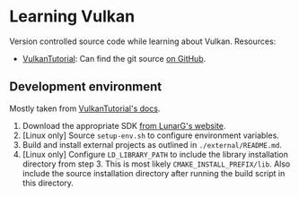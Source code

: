 # Learning Vulkan
Version controlled source code while learning about Vulkan.
Resources:
- [VulkanTutorial](https://vulkan-tutorial.com):
  Can find the git source [on GitHub](https://github.com/Overv/VulkanTutorial).

## Development environment
Mostly taken from [VulkanTutorial's docs](https://vulkan-tutorial.com/en/Development_environment).
1. Download the appropriate SDK [from LunarG's website](https://vulkan.lunarg.com/sdk/home).
2. [Linux only] Source `setup-env.sh` to configure environment variables.
3. Build and install external projects as outlined in `./external/README.md`.
4. [Linux only] Configure `LD_LIBRARY_PATH` to include the library installation directory from step 3.
   This is most likely `CMAKE_INSTALL_PREFIX/lib`.
   Also include the source installation directory after running the build script in this directory.

